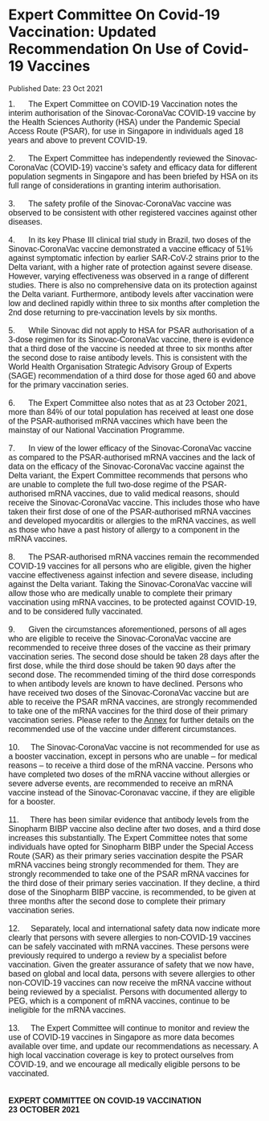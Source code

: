 <html>
    <meta http-equiv="Content-Type" content="text/html; charset=utf-8"/>
    <meta charset="utf-8"/>
    <title>Expert Committee On Covid-19 Vaccination: Updated Recommendation On Use of Covid-19 Vaccines</title>
    <body><h1>Expert Committee On Covid-19 Vaccination: Updated Recommendation On Use of Covid-19 Vaccines</h1>
    <p>Published Date: 23 Oct 2021</p> <span style="font-family: Arial;"><span style="font-size: 16px;">1.&nbsp; &nbsp; &nbsp; The Expert Committee on COVID-19 Vaccination notes the interim authorisation of the Sinovac-CoronaVac COVID-19 vaccine by the Health Sciences Authority (HSA) under the Pandemic Special Access Route (PSAR), for use in Singapore in individuals aged 18 years and above to prevent COVID-19.<br><br>2.&nbsp; &nbsp; &nbsp; The Expert Committee has independently reviewed the Sinovac-CoronaVac (COVID-19) vaccine’s safety and efficacy data for different population segments in Singapore and has been briefed by HSA on its full range of considerations in granting interim authorisation.<br><br>3.&nbsp; &nbsp; &nbsp; The safety profile of the Sinovac-CoronaVac vaccine was observed to be consistent with other registered vaccines against other diseases.<br><br>4.&nbsp; &nbsp; &nbsp; In its key Phase III clinical trial study in Brazil, two doses of the Sinovac-CoronaVac vaccine demonstrated a vaccine efficacy of 51% against symptomatic infection by earlier SAR-CoV-2 strains prior to the Delta variant, with a higher rate of protection against severe disease. However, varying effectiveness was observed in a range of different studies. There is also no comprehensive data on its protection against the Delta variant. Furthermore, antibody levels after vaccination were low and declined rapidly within three to six months after completion the 2nd dose returning to pre-vaccination levels by six months.<br><br>5.&nbsp; &nbsp; &nbsp; While Sinovac did not apply to HSA for PSAR authorisation of a 3-dose regimen for its Sinovac-CoronaVac vaccine, there is evidence that a third dose of the vaccine is needed at three to six months after the second dose to raise antibody levels. This is consistent with the World Health Organisation Strategic Advisory Group of Experts (SAGE) recommendation of a third dose for those aged 60 and above for the primary vaccination series.<br><br>6.&nbsp; &nbsp; &nbsp; The Expert Committee also notes that as at 23 October 2021, more than 84% of our total population has received at least one dose of the PSAR-authorised mRNA vaccines which have been the mainstay of our National Vaccination Programme.<br><br>7.&nbsp; &nbsp; &nbsp; In view of the lower efficacy of the Sinovac-CoronaVac vaccine as compared to the PSAR-authorised mRNA vaccines and the lack of data on the efficacy of the Sinovac-CoronaVac vaccine against the Delta variant, the Expert Committee recommends that persons who are unable to complete the full two-dose regime of the PSAR-authorised mRNA vaccines, due to valid medical reasons, should receive the Sinovac-CoronaVac vaccine. This includes those who have taken their first dose of one of the PSAR-authorised mRNA vaccines and developed myocarditis or allergies to the mRNA vaccines, as well as those who have a past history of allergy to a component in the mRNA vaccines.<br><br>8.&nbsp; &nbsp; &nbsp; The PSAR-authorised mRNA vaccines remain the recommended COVID-19 vaccines for all persons who are eligible, given the higher vaccine effectiveness against infection and severe disease, including against the Delta variant. Taking the Sinovac-CoronaVac vaccine will allow those who are medically unable to complete their primary vaccination using mRNA vaccines, to be protected against COVID-19, and to be considered fully vaccinated.<br><br>9.&nbsp; &nbsp; &nbsp; Given the circumstances aforementioned, persons of all ages who are eligible to receive the Sinovac-CoronaVac vaccine are recommended to receive three doses of the vaccine as their primary vaccination series. The second dose should be taken 28 days after the first dose, while the third dose should be taken 90 days after the second dose. The recommended timing of the third dose corresponds to when antibody levels are known to have declined. Persons who have received two doses of the Sinovac-CoronaVac vaccine but are able to receive the PSAR mRNA vaccines, are strongly recommended to take one of the mRNA vaccines for the third dose of their primary vaccination series. Please refer to the <span style="text-decoration: underline;"><a href="/docs/librariesprovider5/pressroom/press-releases/annexefcdaf7d46b54895bd881690e3481d62.pdf?sfvrsn=bf78e78a_0" title="Annex">Annex</a></span>&nbsp;for further details on the recommended use of the vaccine under different circumstances.<br><br>10.&nbsp; &nbsp; &nbsp;The Sinovac-CoronaVac vaccine is not recommended for use as a booster vaccination, except in persons who are unable – for medical reasons – to receive a third dose of the mRNA vaccine. Persons who have completed two doses of the mRNA vaccine without allergies or severe adverse events, are recommended to receive an mRNA vaccine instead of the Sinovac-Coronavac vaccine, if they are eligible for a booster.<br><br>11.&nbsp; &nbsp; &nbsp;There has been similar evidence that antibody levels from the Sinopharm BIBP vaccine also decline after two doses, and a third dose increases this substantially. The Expert Committee notes that some individuals have opted for Sinopharm BIBP under the Special Access Route (SAR) as their primary series vaccination despite the PSAR mRNA vaccines being strongly recommended for them. They are strongly recommended to take one of the PSAR mRNA vaccines for the third dose of their primary series vaccination. If they decline, a third dose of the Sinopharm BIBP vaccine, is recommended, to be given at three months after the second dose to complete their primary vaccination series.<br><br>12.&nbsp; &nbsp; &nbsp;Separately, local and international safety data now indicate more clearly that persons with severe allergies to non-COVID-19 vaccines can be safely vaccinated with mRNA vaccines. These persons were previously required to undergo a review by a specialist before vaccination. Given the greater assurance of safety that we now have, based on global and local data, persons with severe allergies to other non-COVID-19 vaccines can now receive the mRNA vaccine without being reviewed by a specialist. Persons with documented allergy to PEG, which is a component of mRNA vaccines, continue to be ineligible for the mRNA vaccines.<br><br>13.&nbsp; &nbsp; &nbsp;The Expert Committee will continue to monitor and review the use of COVID-19 vaccines in Singapore as more data becomes available over time, and update our recommendations as necessary. A high local vaccination coverage is key to protect ourselves from COVID-19, and we encourage all medically eligible persons to be vaccinated.<br><br><br><strong>EXPERT COMMITTEE ON COVID-19 VACCINATION<br>23 OCTOBER 2021<br></strong></span></span><div><span style="font-family: Arial; font-size: 16px;"><br></span></div></body>
</html>